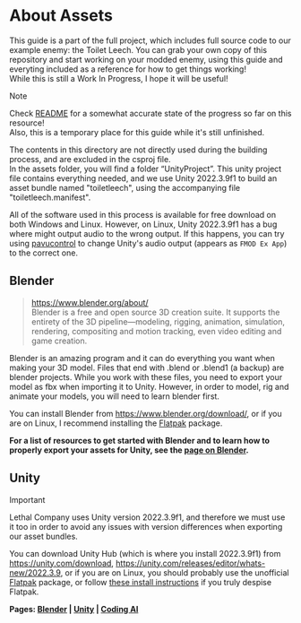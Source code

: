 # About Assets

This guide is a part of the full project, which includes full source code to our example enemy: the Toilet Leech. You can grab your own copy of this repository and start working on your modded enemy, using this guide and everyting included as a reference for how to get things working!  
While this is still a Work In Progress, I hope it will be useful!

> [!NOTE]  
> Check [README](/README.md) for a somewhat accurate state of the progress so far on this resource!  
> Also, this is a temporary place for this guide while it's still unfinished.

The contents in this directory are not directly used during the building process, and are excluded in the csproj file.  
In the assets folder, you will find a folder “UnityProject”. This unity project file contains everything needed, and we use Unity 2022.3.9f1 to build an asset bundle named "toiletleech", using the accompanying file "toiletleech.manifest". 

All of the software used in this process is available for free download on both Windows and Linux. However, on Linux, Unity 2022.3.9f1 has a bug where might output audio to the wrong output. If this happens, you can try using [pavucontrol](https://flathub.org/apps/org.pulseaudio.pavucontrol) to change Unity's audio output (appears as `FMOD Ex App`) to the correct one.

## Blender

> https://www.blender.org/about/  
Blender is a free and open source 3D creation suite. It supports the entirety of the 3D pipeline—modeling, rigging, animation, simulation, rendering, compositing and motion tracking, even video editing and game creation.

Blender is an amazing program and it can do everything you want when making your 3D model. Files that end with .blend or .blend1 (a backup) are blender projects. While you work with these files, you need to export your model as fbx when importing it to Unity. However, in order to model, rig and animate your models, you will need to learn blender first.  

You can install Blender from https://www.blender.org/download/, or if you are on Linux, I recommend installing the [Flatpak](https://flathub.org/apps/org.blender.Blender) package.

**For a list of resources to get started with Blender and to learn how to properly export your assets for Unity, see the [page on Blender](./Blender.md).**

## Unity

> [!IMPORTANT]  
> Lethal Company uses Unity version 2022.3.9f1, and therefore we must use it too in order to avoid any issues with version differences when exporting our asset bundles.  

You can download Unity Hub (which is where you install 2022.3.9f1) from https://unity.com/download, https://unity.com/releases/editor/whats-new/2022.3.9, or if you are on Linux, you should probably use the unofficial [Flatpak](https://flathub.org/apps/com.unity.UnityHub) package, or follow [these install instructions](https://docs.unity3d.com/hub/manual/InstallHub.html#install-hub-linux) if you truly despise Flatpak.

**Pages: [Blender](./Blender.md) | [Unity](./Unity.md) | [Coding AI](./CodingAI.md)**